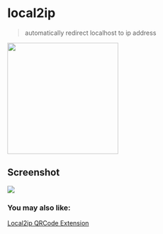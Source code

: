 # local2ip
> automatically redirect localhost to ip address  
  
[<img width="250px" src="http://ww3.sinaimg.cn/large/5fd37818jw1eq7bx4bc4ej20c0038mx9.jpg">](https://chrome.google.com/webstore/detail/local2ip/nhhmpneggljndkdpkabjleiialindhkd)  

## Screenshot  
![](https://github.com/Bruce-Jcw/local2ip/blob/ee12d4b960bd13035cc2ea6a1e705fc54287e6fb/material/screenshot.png)

### You may also like:  
[Local2ip QRCode Extension](https://github.com/Bruce-Jcw/qrcode)
